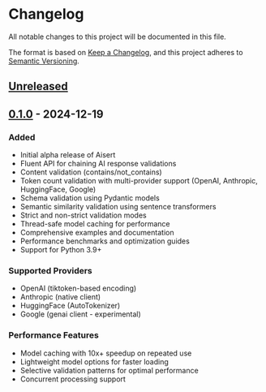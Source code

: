 # Changelog

All notable changes to this project will be documented in this file.

The format is based on [Keep a Changelog](https://keepachangelog.com/en/1.0.0/),
and this project adheres to [Semantic Versioning](https://semver.org/spec/v2.0.0.html).

## [Unreleased]

## [0.1.0] - 2024-12-19

### Added
- Initial alpha release of Aisert
- Fluent API for chaining AI response validations
- Content validation (contains/not_contains)
- Token count validation with multi-provider support (OpenAI, Anthropic, HuggingFace, Google)
- Schema validation using Pydantic models
- Semantic similarity validation using sentence transformers
- Strict and non-strict validation modes
- Thread-safe model caching for performance
- Comprehensive examples and documentation
- Performance benchmarks and optimization guides
- Support for Python 3.9+

### Supported Providers
- OpenAI (tiktoken-based encoding)
- Anthropic (native client)
- HuggingFace (AutoTokenizer)
- Google (genai client - experimental)

### Performance Features
- Model caching with 10x+ speedup on repeated use
- Lightweight model options for faster loading
- Selective validation patterns for optimal performance
- Concurrent processing support

[Unreleased]: https://github.com/haipad/aisert/compare/v0.1.0...HEAD
[0.1.0]: https://github.com/haipad/aisert/releases/tag/v0.1.0